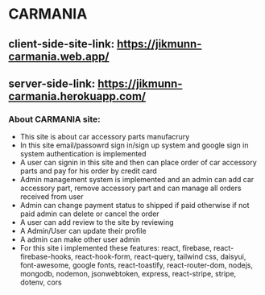 # CARMANIA

## client-side-site-link: https://jikmunn-carmania.web.app/
## server-side-link: https://jikmunn-carmania.herokuapp.com/

### About CARMANIA site:

* This site is about car accessory parts manufacrury
* In this site email/passowrd sign in/sign up system and google sign in system authentication is implemented 
* A user can signin in this site and then can place order of car accessory parts and pay for his order by credit card 
* Admin management system is implemented and an admin can add car accessory part, remove accessory part and can manage all orders received from user
* Admin can change payment status to shipped if paid otherwise if not paid admin can delete or cancel the order
* A user can add review to the site by reviewing 
* A Admin/User can update their profile
* A admin can make other user admin 
* For this site i implemented these features: react, firebase, react-firebase-hooks, react-hook-form, react-query, tailwind css, daisyui, font-awesome, google fonts, react-toastify, react-router-dom, nodejs, mongodb, nodemon, jsonwebtoken, express, react-stripe, stripe, dotenv, cors